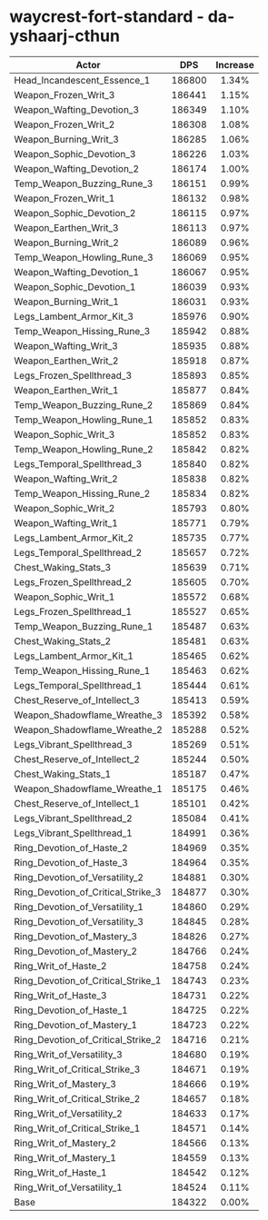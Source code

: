 # waycrest-fort-standard - da-yshaarj-cthun
| Actor | DPS | Increase |
|---|:---:|:---:|
|Head_Incandescent_Essence_1|186800|1.34%|
|Weapon_Frozen_Writ_3|186441|1.15%|
|Weapon_Wafting_Devotion_3|186349|1.10%|
|Weapon_Frozen_Writ_2|186308|1.08%|
|Weapon_Burning_Writ_3|186285|1.06%|
|Weapon_Sophic_Devotion_3|186226|1.03%|
|Weapon_Wafting_Devotion_2|186174|1.00%|
|Temp_Weapon_Buzzing_Rune_3|186151|0.99%|
|Weapon_Frozen_Writ_1|186132|0.98%|
|Weapon_Sophic_Devotion_2|186115|0.97%|
|Weapon_Earthen_Writ_3|186113|0.97%|
|Weapon_Burning_Writ_2|186089|0.96%|
|Temp_Weapon_Howling_Rune_3|186069|0.95%|
|Weapon_Wafting_Devotion_1|186067|0.95%|
|Weapon_Sophic_Devotion_1|186039|0.93%|
|Weapon_Burning_Writ_1|186031|0.93%|
|Legs_Lambent_Armor_Kit_3|185976|0.90%|
|Temp_Weapon_Hissing_Rune_3|185942|0.88%|
|Weapon_Wafting_Writ_3|185935|0.88%|
|Weapon_Earthen_Writ_2|185918|0.87%|
|Legs_Frozen_Spellthread_3|185893|0.85%|
|Weapon_Earthen_Writ_1|185877|0.84%|
|Temp_Weapon_Buzzing_Rune_2|185869|0.84%|
|Temp_Weapon_Howling_Rune_1|185852|0.83%|
|Weapon_Sophic_Writ_3|185852|0.83%|
|Temp_Weapon_Howling_Rune_2|185842|0.82%|
|Legs_Temporal_Spellthread_3|185840|0.82%|
|Weapon_Wafting_Writ_2|185838|0.82%|
|Temp_Weapon_Hissing_Rune_2|185834|0.82%|
|Weapon_Sophic_Writ_2|185793|0.80%|
|Weapon_Wafting_Writ_1|185771|0.79%|
|Legs_Lambent_Armor_Kit_2|185735|0.77%|
|Legs_Temporal_Spellthread_2|185657|0.72%|
|Chest_Waking_Stats_3|185639|0.71%|
|Legs_Frozen_Spellthread_2|185605|0.70%|
|Weapon_Sophic_Writ_1|185572|0.68%|
|Legs_Frozen_Spellthread_1|185527|0.65%|
|Temp_Weapon_Buzzing_Rune_1|185487|0.63%|
|Chest_Waking_Stats_2|185481|0.63%|
|Legs_Lambent_Armor_Kit_1|185465|0.62%|
|Temp_Weapon_Hissing_Rune_1|185463|0.62%|
|Legs_Temporal_Spellthread_1|185444|0.61%|
|Chest_Reserve_of_Intellect_3|185413|0.59%|
|Weapon_Shadowflame_Wreathe_3|185392|0.58%|
|Weapon_Shadowflame_Wreathe_2|185288|0.52%|
|Legs_Vibrant_Spellthread_3|185269|0.51%|
|Chest_Reserve_of_Intellect_2|185244|0.50%|
|Chest_Waking_Stats_1|185187|0.47%|
|Weapon_Shadowflame_Wreathe_1|185175|0.46%|
|Chest_Reserve_of_Intellect_1|185101|0.42%|
|Legs_Vibrant_Spellthread_2|185084|0.41%|
|Legs_Vibrant_Spellthread_1|184991|0.36%|
|Ring_Devotion_of_Haste_2|184969|0.35%|
|Ring_Devotion_of_Haste_3|184964|0.35%|
|Ring_Devotion_of_Versatility_2|184881|0.30%|
|Ring_Devotion_of_Critical_Strike_3|184877|0.30%|
|Ring_Devotion_of_Versatility_1|184860|0.29%|
|Ring_Devotion_of_Versatility_3|184845|0.28%|
|Ring_Devotion_of_Mastery_3|184826|0.27%|
|Ring_Devotion_of_Mastery_2|184766|0.24%|
|Ring_Writ_of_Haste_2|184758|0.24%|
|Ring_Devotion_of_Critical_Strike_1|184743|0.23%|
|Ring_Writ_of_Haste_3|184731|0.22%|
|Ring_Devotion_of_Haste_1|184725|0.22%|
|Ring_Devotion_of_Mastery_1|184723|0.22%|
|Ring_Devotion_of_Critical_Strike_2|184716|0.21%|
|Ring_Writ_of_Versatility_3|184680|0.19%|
|Ring_Writ_of_Critical_Strike_3|184671|0.19%|
|Ring_Writ_of_Mastery_3|184666|0.19%|
|Ring_Writ_of_Critical_Strike_2|184657|0.18%|
|Ring_Writ_of_Versatility_2|184633|0.17%|
|Ring_Writ_of_Critical_Strike_1|184571|0.14%|
|Ring_Writ_of_Mastery_2|184566|0.13%|
|Ring_Writ_of_Mastery_1|184559|0.13%|
|Ring_Writ_of_Haste_1|184542|0.12%|
|Ring_Writ_of_Versatility_1|184524|0.11%|
|Base|184322|0.00%|
